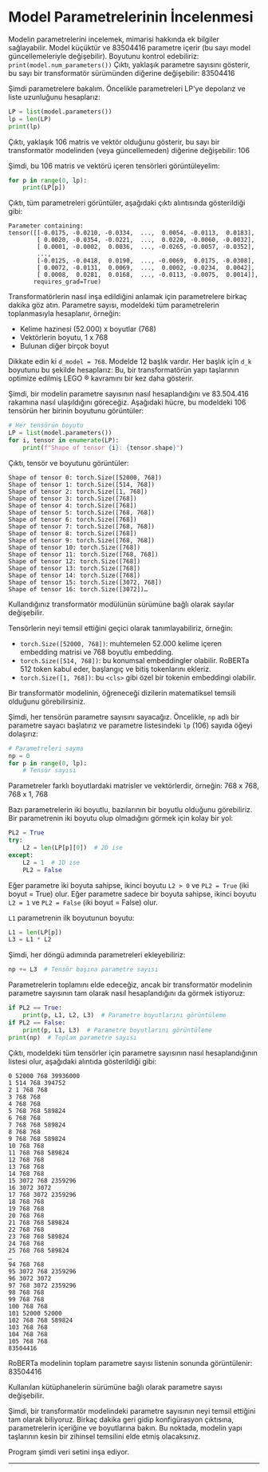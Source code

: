# Model Parametrelerinin İncelenmesi

Modelin parametrelerini incelemek, mimarisi hakkında ek bilgiler sağlayabilir. Model küçüktür ve 83504416 parametre içerir (bu sayı model güncellemeleriyle değişebilir). Boyutunu kontrol edebiliriz: `print(model.num_parameters())` Çıktı, yaklaşık parametre sayısını gösterir, bu sayı bir transformatör sürümünden diğerine değişebilir: 83504416

Şimdi parametrelere bakalım. Öncelikle parametreleri LP'ye depolarız ve liste uzunluğunu hesaplarız: 
```python
LP = list(model.parameters())
lp = len(LP)
print(lp)
```
Çıktı, yaklaşık 106 matris ve vektör olduğunu gösterir, bu sayı bir transformatör modelinden (veya güncellemeden) diğerine değişebilir: 106

Şimdi, bu 106 matris ve vektörü içeren tensörleri görüntüleyelim: 
```python
for p in range(0, lp):
    print(LP[p])
```
Çıktı, tüm parametreleri görüntüler, aşağıdaki çıktı alıntısında gösterildiği gibi:
```
Parameter containing:
tensor([[-0.0175, -0.0210, -0.0334,  ...,  0.0054, -0.0113,  0.0183],
        [ 0.0020, -0.0354, -0.0221,  ...,  0.0220, -0.0060, -0.0032],
        [ 0.0001, -0.0002,  0.0036,  ..., -0.0265, -0.0057, -0.0352],
        ...,
        [-0.0125, -0.0418,  0.0190,  ..., -0.0069,  0.0175, -0.0308],
        [ 0.0072, -0.0131,  0.0069,  ...,  0.0002, -0.0234,  0.0042],
        [ 0.0008,  0.0281,  0.0168,  ..., -0.0113, -0.0075,  0.0014]],
       requires_grad=True)
```
Transformatörlerin nasıl inşa edildiğini anlamak için parametrelere birkaç dakika göz atın. Parametre sayısı, modeldeki tüm parametrelerin toplanmasıyla hesaplanır, örneğin:
- Kelime hazinesi (52.000) x boyutlar (768)
- Vektörlerin boyutu, 1 x 768
- Bulunan diğer birçok boyut

Dikkate edin ki `d_model = 768`. Modelde 12 başlık vardır. Her başlık için `d_k` boyutunu bu şekilde hesaplarız: Bu, bir transformatörün yapı taşlarının optimize edilmiş LEGO ® kavramını bir kez daha gösterir.

Şimdi, bir modelin parametre sayısının nasıl hesaplandığını ve 83.504.416 rakamına nasıl ulaşıldığını göreceğiz. Aşağıdaki hücre, bu modeldeki 106 tensörün her birinin boyutunu görüntüler:
```python
# Her tensörün boyutu
LP = list(model.parameters())
for i, tensor in enumerate(LP):
    print(f"Shape of tensor {i}: {tensor.shape}")
```
Çıktı, tensör ve boyutunu görüntüler:
```
Shape of tensor 0: torch.Size([52000, 768])
Shape of tensor 1: torch.Size([514, 768])
Shape of tensor 2: torch.Size([1, 768])
Shape of tensor 3: torch.Size([768])
Shape of tensor 4: torch.Size([768])
Shape of tensor 5: torch.Size([768, 768])
Shape of tensor 6: torch.Size([768])
Shape of tensor 7: torch.Size([768, 768])
Shape of tensor 8: torch.Size([768])
Shape of tensor 9: torch.Size([768, 768])
Shape of tensor 10: torch.Size([768])
Shape of tensor 11: torch.Size([768, 768])
Shape of tensor 12: torch.Size([768])
Shape of tensor 13: torch.Size([768])
Shape of tensor 14: torch.Size([768])
Shape of tensor 15: torch.Size([3072, 768])
Shape of tensor 16: torch.Size([3072])…
```
Kullandığınız transformatör modülünün sürümüne bağlı olarak sayılar değişebilir.

Tensörlerin neyi temsil ettiğini geçici olarak tanımlayabiliriz, örneğin:
- `torch.Size([52000, 768])`: muhtemelen 52.000 kelime içeren embedding matrisi ve 768 boyutlu embedding.
- `torch.Size([514, 768])`: bu konumsal embeddingler olabilir. RoBERTa 512 token kabul eder, başlangıç ve bitiş tokenlarını ekleriz.
- `torch.Size([1, 768])`: bu `<cls>` gibi özel bir tokenin embeddingi olabilir.

Bir transformatör modelinin, öğreneceği dizilerin matematiksel temsili olduğunu görebilirsiniz.

Şimdi, her tensörün parametre sayısını sayacağız. Öncelikle, `np` adlı bir parametre sayacı başlatırız ve parametre listesindeki `lp` (106) sayıda öğeyi dolaşırız:
```python
# Parametreleri sayma
np = 0
for p in range(0, lp):
    # Tensör sayısı
```
Parametreler farklı boyutlardaki matrisler ve vektörlerdir, örneğin: 768 x 768, 768 x 1, 768

Bazı parametrelerin iki boyutlu, bazılarının bir boyutlu olduğunu görebiliriz. Bir parametrenin iki boyutu olup olmadığını görmek için kolay bir yol:
```python
PL2 = True
try:
    L2 = len(LP[p][0])  # 2D ise
except:
    L2 = 1  # 1D ise
    PL2 = False
```
Eğer parametre iki boyuta sahipse, ikinci boyutu `L2 > 0` ve `PL2 = True` (iki boyut = True) olur. Eğer parametre sadece bir boyuta sahipse, ikinci boyutu `L2 = 1` ve `PL2 = False` (iki boyut = False) olur.

`L1` parametrenin ilk boyutunun boyutu:
```python
L1 = len(LP[p])
L3 = L1 * L2
```
Şimdi, her döngü adımında parametreleri ekleyebiliriz:
```python
np += L3  # Tensör başına parametre sayısı
```
Parametrelerin toplamını elde edeceğiz, ancak bir transformatör modelinin parametre sayısının tam olarak nasıl hesaplandığını da görmek istiyoruz:
```python
if PL2 == True:
    print(p, L1, L2, L3)  # Parametre boyutlarını görüntüleme
if PL2 == False:
    print(p, L1, L3)  # Parametre boyutlarını görüntüleme
print(np)  # Toplam parametre sayısı
```
Çıktı, modeldeki tüm tensörler için parametre sayısının nasıl hesaplandığının listesi olur, aşağıdaki alıntıda gösterildiği gibi:
```
0 52000 768 39936000
1 514 768 394752
2 1 768 768
3 768 768
4 768 768
5 768 768 589824
6 768 768
7 768 768 589824
8 768 768
9 768 768 589824
10 768 768
11 768 768 589824
12 768 768
13 768 768
14 768 768
15 3072 768 2359296
16 3072 3072
17 768 3072 2359296
18 768 768
19 768 768
20 768 768
21 768 768 589824
22 768 768
23 768 768 589824
24 768 768
25 768 768 589824
…
94 768 768
95 3072 768 2359296
96 3072 3072
97 768 3072 2359296
98 768 768
99 768 768
100 768 768
101 52000 52000
102 768 768 589824
103 768 768
104 768 768
105 768 768
83504416
```
RoBERTa modelinin toplam parametre sayısı listenin sonunda görüntülenir: 83504416

Kullanılan kütüphanelerin sürümüne bağlı olarak parametre sayısı değişebilir.

Şimdi, bir transformatör modelindeki parametre sayısının neyi temsil ettiğini tam olarak biliyoruz. Birkaç dakika geri gidip konfigürasyon çıktısına, parametrelerin içeriğine ve boyutlarına bakın. Bu noktada, modelin yapı taşlarının kesin bir zihinsel temsilini elde etmiş olacaksınız.

Program şimdi veri setini inşa ediyor.

---

